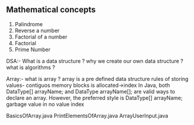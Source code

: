 ## Mathematical concepts
1. Palindrome
2. Reverse a number
3. Factorial of a number
4. Factorial
5. Prime Number


DSA:-
What is a data structure ?
why we create our own data structure ?
what is algorithms ?

Array:-
what is array ?
array is a pre defined data structure
rules of storing values- contiguos memory blocks is allocated->index
In Java, both DataType[] arrayName; and DataType arrayName[]; are valid ways to declare an array. However, the preferred style is DataType[] arrayName;
garbage value in no value index

BasicsOfArray.java
PrintElementsOfArray.java
ArrayUserInput.java
